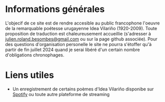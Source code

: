 # Informations générales

L'objecif de ce site est de rendre accesible au public francophone l'oeuvre de la remarquable poétesse urugayenne Idea Vilariño (1920-2009).
Toute proposition de traduction est chaleureusement accueillie (s'adresser à <julien.roland.besombes@gmail.com> ou sur la page github associée).
Pour des questions d'organisation personelle le site ne pourra s'étoffer qu'à partir de fin juillet 2024 quand je serai libéré d'un certain nombre d'obligations chronophages.


# Liens utiles
- Un enregistrement de certains poèmes d'Idea Vilariño disponibe sur [Spotify](https://open.spotify.com/intl-fr/album/1RqTEYAqKlvyXgM9yG4VXu) ou toute autre plateforme de streaming